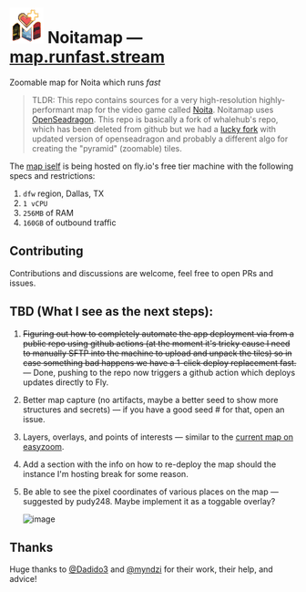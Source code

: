 # ![](https://github.com/WUOTE/noitamap/blob/main/public/assets/Noitamap%20logo.png) Noitamap — [map.runfast.stream](https://map.runfast.stream)



Zoomable map for Noita which runs _fast_

> TLDR: This repo contains sources for a very high-resolution highly-performant map for the video game called [Noita](https://store.steampowered.com/app/881100/Noita/). Noitamap uses [OpenSeadragon](https://github.com/openseadragon/openseadragon).
This repo is basically a fork of whalehub's repo, which has been deleted from github but we had a [lucky fork](https://github.com/quiddity-wp/noita-map-viewer) with updated version of openseadragon and probably a different algo for creating the "pyramid" (zoomable) tiles.

The [map iself](https://map.runfast.stream) is being hosted on fly.io's free tier machine with the following specs and restrictions:
1. `dfw` region, Dallas, TX
2. `1 vCPU`
3. `256MB` of RAM
4. `160GB` of outbound traffic

## Contributing
Contributions and discussions are welcome, feel free to open PRs and issues.

## TBD (What I see as the next steps):
1. ~~Figuring out how to completely automate the app deployment via from a public repo using github actions (at the moment it's tricky cause I need to manually SFTP into the machine to upload and unpack the tiles) so in case something bad happens we have a 1-click deploy replacement fast.~~ — Done, pushing to the repo now triggers a github action which deploys updates directly to Fly.
2. Better map capture (no artifacts, maybe a better seed to show more structures and secrets) — if you have a good seed # for that, open an issue.
3. Layers, overlays, and points of interests — similar to the [current map on easyzoom](https://easyzoom.com/image/260463).
4. Add a section with the info on how to re-deploy the map should the instance I'm hosting break for some reason.
5. Be able to see the pixel coordinates of various places on the map — suggested by pudy248. Maybe implement it as a toggable overlay?

    ![image](https://github.com/WUOTE/noitamap/assets/106106310/dcf35bf6-036c-4145-b07b-31bd7b9a45b8)


## Thanks
Huge thanks to [@Dadido3](https://github.com/Dadido3) and [@myndzi](https://github.com/myndzi) for their work, their help, and advice!
